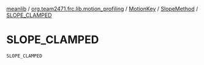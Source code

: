 [meanlib](../../../index.md) / [org.team2471.frc.lib.motion_profiling](../../index.md) / [MotionKey](../index.md) / [SlopeMethod](index.md) / [SLOPE_CLAMPED](./-s-l-o-p-e_-c-l-a-m-p-e-d.md)

# SLOPE_CLAMPED

`SLOPE_CLAMPED`